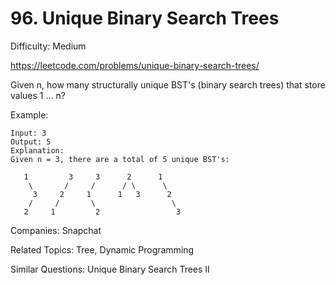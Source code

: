 # 96. Unique Binary Search Trees

Difficulty: Medium

https://leetcode.com/problems/unique-binary-search-trees/

Given n, how many structurally unique BST's (binary search trees) that store values 1 ... n?

Example:
```
Input: 3
Output: 5
Explanation:
Given n = 3, there are a total of 5 unique BST's:

   1         3     3      2      1
    \       /     /      / \      \
     3     2     1      1   3      2
    /     /       \                 \
   2     1         2                 3
```

Companies: Snapchat

Related Topics: Tree, Dynamic Programming

Similar Questions: Unique Binary Search Trees II
